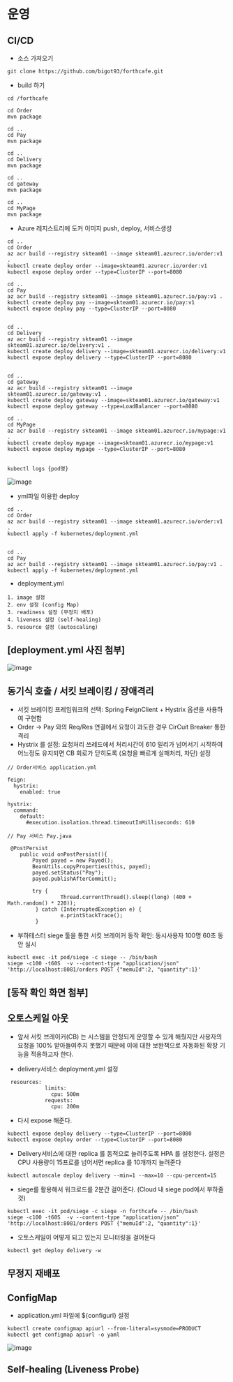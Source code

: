 # 운영

## CI/CD


* 소스 가져오기
```
git clone https://github.com/bigot93/forthcafe.git
```

* build 하기
```
cd /forthcafe

cd Order
mvn package 

cd ..
cd Pay
mvn package

cd ..
cd Delivery
mvn package

cd ..
cd gateway
mvn package

cd ..
cd MyPage
mvn package

```

* Azure 레지스트리에 도커 이미지 push, deploy, 서비스생성
```
cd ..
cd Order
az acr build --registry skteam01 --image skteam01.azurecr.io/order:v1 .
kubectl create deploy order --image=skteam01.azurecr.io/order:v1
kubectl expose deploy order --type=ClusterIP --port=8080

cd .. 
cd Pay
az acr build --registry skteam01 --image skteam01.azurecr.io/pay:v1 .
kubectl create deploy pay --image=skteam01.azurecr.io/pay:v1
kubectl expose deploy pay --type=ClusterIP --port=8080


cd .. 
cd Delivery
az acr build --registry skteam01 --image skteam01.azurecr.io/delivery:v1 .
kubectl create deploy delivery --image=skteam01.azurecr.io/delivery:v1
kubectl expose deploy delivery --type=ClusterIP --port=8080


cd .. 
cd gateway
az acr build --registry skteam01 --image skteam01.azurecr.io/gateway:v1 .
kubectl create deploy gateway --image=skteam01.azurecr.io/gateway:v1
kubectl expose deploy gateway --type=LoadBalancer --port=8080

cd .. 
cd MyPage
az acr build --registry skteam01 --image skteam01.azurecr.io/mypage:v1 .
kubectl create deploy mypage --image=skteam01.azurecr.io/mypage:v1
kubectl expose deploy mypage --type=ClusterIP --port=8080


kubectl logs {pod명}
```
![image](https://user-images.githubusercontent.com/5147735/109618535-fe715980-7b7a-11eb-8adc-dcb07c9a46c3.png)


* yml파일 이용한 deploy
```
cd .. 
cd Order
az acr build --registry skteam01 --image skteam01.azurecr.io/order:v1 .
kubectl apply -f kubernetes/deployment.yml 


cd .. 
cd Pay
az acr build --registry skteam01 --image skteam01.azurecr.io/pay:v1 .
kubectl apply -f kubernetes/deployment.yml 
```

* deployment.yml 
```
1. image 설정
2. env 설정 (config Map) 
3. readiness 설정 (무정지 배포)
4. liveness 설정 (self-healing)
5. resource 설정 (autoscaling)
```

## [deployment.yml  사진 첨부]
![image](https://user-images.githubusercontent.com/5147735/109643506-a8f77580-7b97-11eb-926b-e6c922aa2d1b.png)


## 동기식 호출 / 서킷 브레이킹 / 장애격리
* 서킷 브레이킹 프레임워크의 선택: Spring FeignClient + Hystrix 옵션을 사용하여 구현함
* Order -> Pay 와의 Req/Res 연결에서 요청이 과도한 경우 CirCuit Breaker 통한 격리
* Hystrix 를 설정: 요청처리 쓰레드에서 처리시간이 610 밀리가 넘어서기 시작하여 어느정도 유지되면 CB 회로가 닫히도록 (요청을 빠르게 실패처리, 차단) 설정

```
// Order서비스 application.yml

feign:
  hystrix:
    enabled: true

hystrix:
  command:
    default:
      #execution.isolation.thread.timeoutInMilliseconds: 610
```


```
// Pay 서비스 Pay.java

 @PostPersist
    public void onPostPersist(){
        Payed payed = new Payed();
        BeanUtils.copyProperties(this, payed);
        payed.setStatus("Pay");
        payed.publishAfterCommit();

        try {
                 Thread.currentThread().sleep((long) (400 + Math.random() * 220));
         } catch (InterruptedException e) {
                 e.printStackTrace();
         }
```

* 부하테스터 siege 툴을 통한 서킷 브레이커 동작 확인: 동시사용자 100명 60초 동안 실시
```
kubectl exec -it pod/siege -c siege -- /bin/bash
siege -c100 -t60S  -v --content-type "application/json" 'http://localhost:8081/orders POST {"memuId":2, "quantity":1}'
```


## [동작 확인 화면 첨부]





## 오토스케일 아웃
* 앞서 서킷 브레이커(CB) 는 시스템을 안정되게 운영할 수 있게 해줬지만 사용자의 요청을 100% 받아들여주지 못했기 때문에 이에 대한 보완책으로 자동화된 확장 기능을 적용하고자 한다.

* delivery서비스 deployment.yml 설정
```
 resources:
            limits:
              cpu: 500m
            requests:
              cpu: 200m
```
* 다시 expose 해준다.

```
kubectl expose deploy delivery --type=ClusterIP --port=8080
kubectl expose deploy order --type=ClusterIP --port=8080
```

* Delivery서비스에 대한 replica 를 동적으로 늘려주도록 HPA 를 설정한다. 설정은 CPU 사용량이 15프로를 넘어서면 replica 를 10개까지 늘려준다

```
kubectl autoscale deploy delivery --min=1 --max=10 --cpu-percent=15
```

* siege를 활용해서 워크로드를 2분간 걸어준다. (Cloud 내 siege pod에서 부하줄 것)
```
kubectl exec -it pod/siege -c siege -n forthcafe -- /bin/bash
siege -c100 -t60S  -v --content-type "application/json" 'http://localhost:8081/orders POST {"memuId":2, "quantity":1}'

```

* 오토스케일이 어떻게 되고 있는지 모니터링을 걸어둔다
```
kubectl get deploy delivery -w
```



## 무정지 재배포





## ConfigMap
* application.yml 파일에 ${configurl} 설정
```
kubectl create configmap apiurl --from-literal=sysmode=PRODUCT
kubectl get configmap apiurl -o yaml
```
![image](https://user-images.githubusercontent.com/5147735/109642889-dbed3980-7b96-11eb-99c9-af9d8b38cd22.png)



## Self-healing (Liveness Probe)

